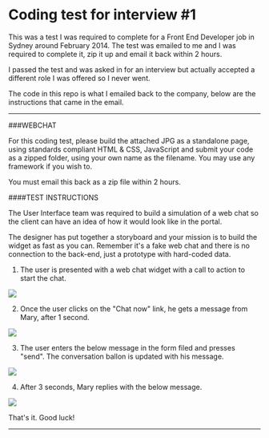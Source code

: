 Coding test for interview #1
=======

This was a test I was required to complete for a Front End Developer job in Sydney around February 2014. The test was emailed to me and I was required to complete it, zip it up and email it back within 2 hours.

I passed the test and was asked in for an interview but actually accepted a different role I was offered so I never went.

The code in this repo is what I emailed back to the company, below are the instructions that came in the email.

---

###WEBCHAT

For this coding test, please build the attached JPG as a standalone page, using standards compliant HTML & CSS, JavaScript and submit your code as a zipped folder, using your own name as the filename. You may use any framework if you wish to.

You must email this back as a zip file within 2 hours.
 
####TEST INSTRUCTIONS

The User Interface team was required to build a simulation of a web chat so the client can have an idea of how it would look like in the portal.
 
The designer has put together a storyboard and your mission is to build the widget as fast as you can.
Remember it's a fake web chat and there is no connection to the back-end, just a prototype with hard-coded data.
 
1) The user is presented with a web chat widget with a call to action to start the chat.

<img src="http://i.imgur.com/pkdX57F.png">
 
2) Once the user clicks on the "Chat now" link, he gets a message from Mary, after 1 second.

<img src="http://i.imgur.com/PDWuMl0.png">
 
3) The user enters the below message in the form filed and presses "send".
The conversation ballon is updated with his message.

<img src="http://i.imgur.com/cnvIQlV.png">
 
4) After 3 seconds, Mary replies with the below message.

<img src="http://i.imgur.com/kHEDb9V.png">
 
That's it. Good luck!

---